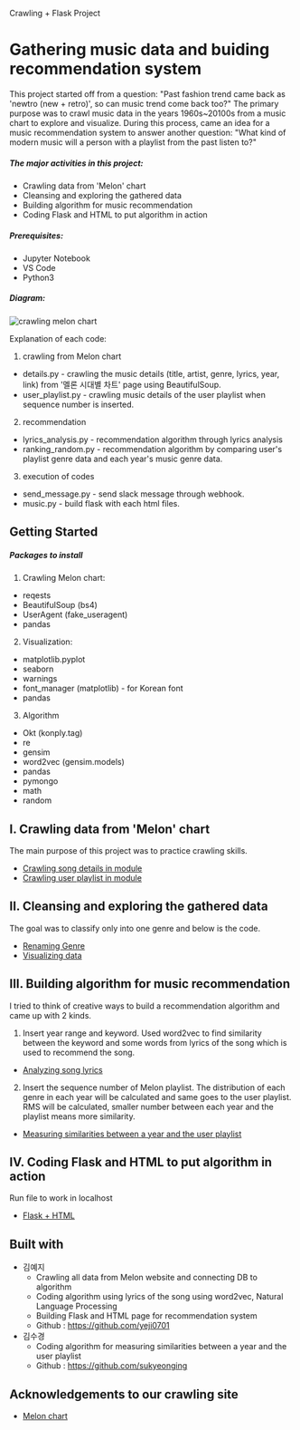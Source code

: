 Crawling + Flask Project

Gathering music data and buiding recommendation system
======================================================
This project started off from a question: "Past fashion trend came back as 'newtro (new + retro)', so can music trend come back too?" 
The primary purpose was to crawl music data in the years 1960s~20100s from a music chart to explore and visualize. During this process, came an idea for a music recommendation system to answer another question: "What kind of modern music will a person with a playlist from the past listen to?"

##### The major activities in this project:
* Crawling data from 'Melon' chart
* Cleansing and exploring the gathered data
* Building algorithm for music recommendation
* Coding Flask and HTML to put algorithm in action

##### Prerequisites:
* Jupyter Notebook
* VS Code
* Python3

##### Diagram:

![crawling melon chart](https://user-images.githubusercontent.com/28764376/102081669-f34c3e80-3e53-11eb-9df0-70288143a870.png)

Explanation of each code:
1. crawling from Melon chart
* details.py - crawling the music details (title, artist, genre, lyrics, year, link) from '멜론 시대별 차트' page using BeautifulSoup.
* user_playlist.py - crawling music details of the user playlist when sequence number is inserted.
2. recommendation
* lyrics_analysis.py - recommendation algorithm through lyrics analysis
* ranking_random.py - recommendation algorithm by comparing user's playlist genre data and each year's music genre data.
3. execution of codes
* send_message.py - send slack message through webhook.
* music.py - build flask with each html files.

Getting Started
---------------
##### Packages to install
1. Crawling Melon chart:
* reqests
* BeautifulSoup (bs4)
* UserAgent (fake_useragent)
* pandas
2. Visualization:
* matplotlib.pyplot
* seaborn
* warnings
* font_manager (matplotlib) - for Korean font
* pandas
3. Algorithm
* Okt (konply.tag)
* re
* gensim
* word2vec (gensim.models)
* pandas
* pymongo
* math
* random

I. Crawling data from 'Melon' chart
--------------------------------
The main purpose of this project was to practice crawling skills.
- [Crawling song details in module](https://github.com/yeji0701/Crawling_Project/blob/master/crawling_code/song/top_music/details.py)
- [Crawling user playlist in module](https://github.com/yeji0701/Crawling_Project/blob/master/crawling_code/song/user/user_playlist.py)

II. Cleansing and exploring the gathered data
---------------------------------------------
The goal was to classify only into one genre and below is the code.
- [Renaming Genre](https://github.com/yeji0701/Crawling_Project/blob/master/crawling_code/04_rename_genre.ipynb)
- [Visualizing data](https://github.com/yeji0701/Crawling_Project/blob/master/crawling_code/05_visualize_data.ipynb)

III. Building algorithm for music recommendation
------------------------------------------------
I tried to think of creative ways to build a recommendation algorithm and came up with 2 kinds.
1. Insert year range and keyword. Used word2vec to find similarity between the keyword and some words from lyrics of the song which is used to recommend the song.
- [Analyzing song lyrics](https://github.com/yeji0701/Crawling_Project/blob/master/crawling_code/song/recomm/lyrics_analysis.py)
2. Insert the sequence number of Melon playlist. The distribution of each genre in each year will be calculated and same goes to the user playlist. RMS will be calculated, smaller number between each year and the playlist means more similarity.
- [Measuring similarities between a year and the user playlist](https://github.com/yeji0701/Crawling_Project/blob/master/crawling_code/song/recomm/ranking_random.py)

IV. Coding Flask and HTML to put algorithm in action
----------------------------------------------------
Run file to work in localhost
- [Flask + HTML](https://github.com/yeji0701/Crawling_Project/blob/master/recommendation/music.py)

Built with
----------
* 김예지
  * Crawling all data from Melon website and connecting DB to algorithm
  * Coding algorithm using lyrics of the song using word2vec, Natural Language Processing
  * Building Flask and HTML page for recommendation system
   * Github : https://github.com/yeji0701
* 김수경
  * Coding algorithm for measuring similarities between a year and the user playlist
  * Github : https://github.com/sukyeonging
 
Acknowledgements to our crawling site
-------------------------------------
- [Melon chart](https://www.melon.com/)
